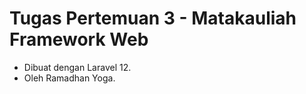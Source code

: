 # Tugas Pertemuan 3 - Matakauliah Framework Web

-   Dibuat dengan Laravel 12.
-   Oleh Ramadhan Yoga.
